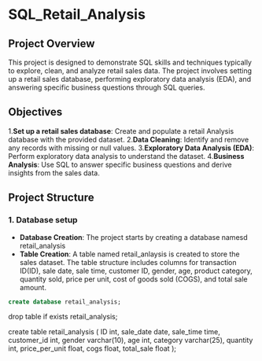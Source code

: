 # SQL_Retail_Analysis

## Project Overview

This project is designed to demonstrate SQL skills and techniques typically to explore, clean, and analyze retail sales data. The project involves setting up a retail sales database, performing exploratory data analysis (EDA), and answering specific business questions through SQL queries.

## Objectives

1.**Set up a retail sales database**: Create and populate a retail Analysis database with the provided dataset.
2.**Data Cleaning**: Identify and remove any records with missing or null values.
3.**Exploratory Data Analysis (EDA)**: Perform exploratory data analysis to understand the dataset.
4.**Business Analysis**: Use SQL to answer specific business questions and derive insights from the sales data.

## Project Structure

### 1. Database setup 
* **Database Creation**: The project starts by creating a database namesd retail_analysis
* **Table Creation**: A table named retail_anlaysis is created to store the sales dataset. The table structure includes columns for transaction ID(ID), sale date, sale time, customer ID, gender, age, product category, quantity sold, price per unit, cost of goods sold (COGS), and total sale amount.

```sql
create database retail_analysis;
```
drop table if exists retail_analysis;

create table retail_analysis (
ID int,
sale_date date,
sale_time time,
	customer_id	int,
    gender	varchar(10),
    age	int,
    category varchar(25),
    quantity int, 
    price_per_unit float,
    cogs float,
    total_sale float
);

